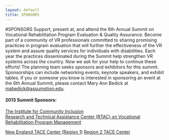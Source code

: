 ```yaml
---
layout: default
title: SPONSORS
---
```

#SPONSORS
Support, present at, and attend the 6th Annual Summit on Vocational Rehabilitation Program Evaluation & Quality Assurance. Become part of a community of VR professionals committed to sharing promising practices in program evaluation that will further the effectiveness of the VR system and assure quality services for individuals with disabilities. Each year the practices disseminated during the Summit help strengthen VR systems across the country. Now we ask for your help to continue these efforts! The planning team seeks sponsors and exhibitors for this summit. Sponsorships can include networking events, keynote speakers, and exhibit tables. If you or someone you know is interested in sponsoring an event at the 6th Annual Summit, please contact Mary Ann Bedick at <mabedick@assumption.edu>.

#### 2013 Summit Sponsors:
[The Institute for Community Inclusion](http://www.communityinclusion.org)  
[Research and Technical Assistance Center (RTAC) on Vocational Rehabilitation Program Management](http://www.vr-rtac.org)

[New England TACE Center (Region 1)](http://www.tacene.org)
[Region 2 TACE Center](http://crs.buffalo.edu/index.php/region2tace/home/)